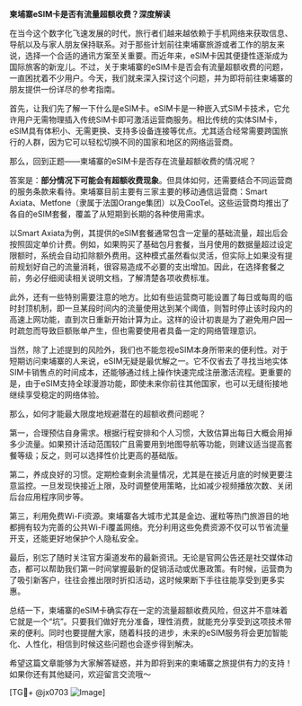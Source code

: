 **柬埔寨eSIM卡是否有流量超额收费？深度解读**

在当今这个数字化飞速发展的时代，旅行者们越来越依赖于手机网络来获取信息、导航以及与家人朋友保持联系。对于那些计划前往柬埔寨旅游或者工作的朋友来说，选择一个合适的通讯方案至关重要。而近年来，eSIM卡因其便捷性逐渐成为国际旅客的新宠儿。不过，关于柬埔寨的eSIM卡是否会有流量超额收费的问题，一直困扰着不少用户。今天，我们就来深入探讨这个问题，并为即将前往柬埔寨的朋友提供一份详尽的参考指南。

首先，让我们先了解一下什么是eSIM卡。eSIM卡是一种嵌入式SIM卡技术，它允许用户无需物理插入传统SIM卡即可激活运营商服务。相比传统的实体SIM卡，eSIM具有体积小、无需更换、支持多设备连接等优点。尤其适合经常需要跨国旅行的人群，因为它可以轻松切换不同的国家和地区的网络运营商。

那么，回到正题——柬埔寨的eSIM卡是否存在流量超额收费的情况呢？

答案是：**部分情况下可能会有超额收费现象**。但具体如何，还需要结合不同运营商的服务条款来看待。柬埔寨目前主要有三家主要的移动通信运营商：Smart Axiata、Metfone（隶属于法国Orange集团）以及CooTel。这些运营商均推出了各自的eSIM套餐，覆盖了从短期到长期的各种使用需求。

以Smart Axiata为例，其提供的eSIM套餐通常包含一定量的基础流量，超出后会按照固定单价计费。例如，如果购买了基础包月套餐，当月使用的数据量超过设定限额时，系统会自动扣除额外费用。这种模式虽然看似灵活，但实际上如果没有提前规划好自己的流量消耗，很容易造成不必要的支出增加。因此，在选择套餐之前，务必仔细阅读相关说明文档，了解清楚各项收费标准。

此外，还有一些特别需要注意的地方。比如有些运营商可能设置了每日或每周的临时封顶机制，即一旦某段时间内的流量使用达到某个阈值，则暂时停止该时段内的高速上网功能，直到次日重新开始计算为止。这样的设计初衷是为了避免用户因一时疏忽而导致巨额账单产生，但也需要使用者具备一定的网络管理意识。

当然，除了上述提到的风险外，我们也不能忽视eSIM本身所带来的便利性。对于短期访问柬埔寨的人来说，eSIM无疑是最优解之一。它不仅省去了寻找当地实体SIM卡销售点的时间成本，还能够通过线上操作快速完成注册激活流程。更重要的是，由于eSIM支持全球漫游功能，即使未来你前往其他国家，也可以无缝衔接地继续享受稳定的网络体验。

那么，如何才能最大限度地规避潜在的超额收费问题呢？

第一，合理预估自身需求。根据行程安排和个人习惯，大致估算出每日大概会用掉多少流量。如果预计活动范围较广且需要用到地图导航等功能，则建议适当提高套餐等级；反之，则可以选择性价比更高的基础版。

第二，养成良好的习惯。定期检查剩余流量情况，尤其是在接近月底的时候更要注意监控。一旦发现快接近上限，及时调整使用策略，比如减少视频播放次数、关闭后台应用程序同步等。

第三，利用免费Wi-Fi资源。柬埔寨各大城市尤其是金边、暹粒等热门旅游目的地都拥有较为完善的公共Wi-Fi覆盖网络。充分利用这些免费资源不仅可以节省流量开支，还能更好地保护个人隐私安全。

最后，别忘了随时关注官方渠道发布的最新资讯。无论是官网公告还是社交媒体动态，都可以帮助我们第一时间掌握最新的促销活动或优惠政策。有时候，运营商为了吸引新客户，往往会推出限时折扣活动，这时候果断下手往往能享受到更多实惠。

总结一下，柬埔寨的eSIM卡确实存在一定的流量超额收费风险，但这并不意味着它就是一个“坑”。只要我们做好充分准备，理性消费，就能充分享受到这项技术带来的便利。同时也要提醒大家，随着科技的进步，未来的eSIM服务将会更加智能化、人性化，相信到时候这些问题也会逐步得到解决。

希望这篇文章能够为大家解答疑惑，并为即将到来的柬埔寨之旅提供有力的支持！如果你还有其他疑问，欢迎留言交流哦～

[TG💪+ @jx0703 ![Image](https://github.com/user-attachments/assets/dbca1d08-cadb-493c-b0ec-ad6f7a83f270)]
